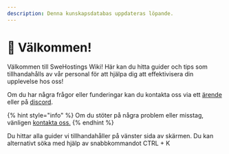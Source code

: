 ```yaml
---
description: Denna kunskapsdatabas uppdateras löpande.
---
```


# 👋 Välkommen!

Välkommen till SweHostings Wiki! Här kan du hitta guider och tips som tillhandahålls av vår personal för att hjälpa dig att effektivisera din upplevelse hos oss!

Om du har några frågor eller funderingar kan du kontakta oss via ett [ärende ](https://swehosting.se/ticket)eller på [discord](https://discord.gg/CJV4Je64kT).

{% hint style="info" %}
Om du stöter på några problem eller misstag, vänligen [kontakta oss.](https://swehosting.se/ticket)
{% endhint %}

Du hittar alla guider vi tillhandahåller på vänster sida av skärmen. Du kan alternativt söka med hjälp av snabbkommandot CTRL + K
